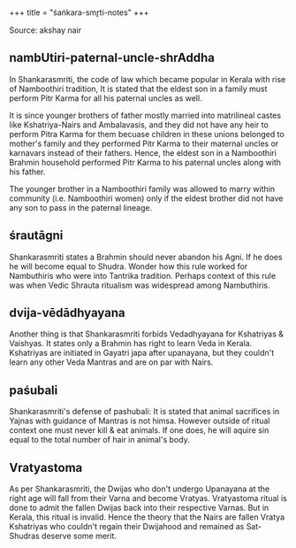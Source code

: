 +++
title = "śaṅkara-smr̥ti-notes"
+++

Source: akshay nair

## nambUtiri-paternal-uncle-shrAddha
In Shankarasmriti, the code of law which became popular in Kerala with rise of Namboothiri tradition, It is stated that the eldest son in a family must perform Pitr Karma for all his paternal uncles as well. 

It is since younger brothers of father mostly married into matrilineal castes like Kshatriya-Nairs and Ambalavasis, and they did not have any heir to perform Pitra Karma for them becuase children in these unions belonged to mother's family and they performed Pitr Karma to their maternal uncles or karnavars instead of their fathers. Hence, the eldest son in a Namboothiri Brahmin household performed Pitr Karma to his paternal uncles along with his father.

The younger brother in a Namboothiri family was allowed to marry within community (i.e. Namboothiri women) only if the eldest brother did not have any son to pass in the paternal lineage. 

## śrautāgni
Shankarasmriti states a Brahmin should never abandon his Agni. If he does he will become equal to Shudra. Wonder how this rule worked for Nambuthiris who were into Tantrika tradition. Perhaps context of this rule was when Vedic Shrauta ritualism was widespread among Nambuthiris.

## dvija-vēdādhyayana
Another thing is that Shankarasmriti  forbids Vedadhyayana for Kshatriyas & Vaishyas. It states only a Brahmin has right to learn Veda in Kerala. Kshatriyas are initiated in Gayatri japa after upanayana, but they couldn't learn any other Veda Mantras and are on par with Nairs.

## paśubali
Shankarasmriti's defense of pashubali: It is stated that animal sacrifices in Yajnas with guidance of Mantras is not himsa. However outside of ritual context one must never kill & eat animals. If one does, he will aquire sin equal to the total number of hair in animal's body.

## Vratyastoma
As per Shankarasmriti, the Dwijas who don't undergo Upanayana at the right age will fall from their Varna and become Vratyas. Vratyastoma ritual is done to admit the fallen Dwijas back into their respective Varnas. But in Kerala, this ritual is invalid. Hence the theory that the Nairs are fallen Vratya Kshatriyas who couldn't regain their Dwijahood and remained as Sat-Shudras deserve some merit.